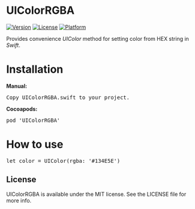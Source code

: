 # UIColorRGBA

[![Version](https://img.shields.io/cocoapods/v/UIColorRGBA.svg?style=flat)](http://cocoadocs.org/docsets/UIColorRGBA)
[![License](https://img.shields.io/cocoapods/l/UIColorRGBA.svg?style=flat)](http://cocoadocs.org/docsets/UIColorRGBA)
[![Platform](https://img.shields.io/cocoapods/p/UIColorRGBA.svg?style=flat)](http://cocoadocs.org/docsets/UIColorRGBA)

Provides convenience <i>UIColor</i> method for setting color from HEX string in <i>Swift</i>.

# Installation

<b>Manual:</b>
<pre>
Copy UIColorRGBA.swift to your project.
</pre>

<b>Cocoapods:</b>
<pre>
pod 'UIColorRGBA'
</pre>

# How to use

<pre>
let color = UIColor(rgba: '#134E5E')
</pre>

## License

UIColorRGBA is available under the MIT license. See the LICENSE file for more info.
